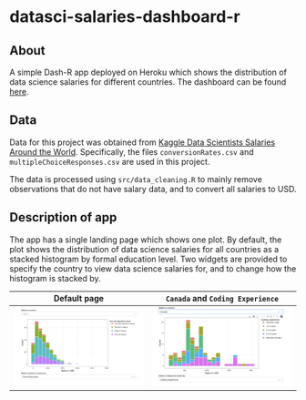 # datasci-salaries-dashboard-r

## About

A simple Dash-R app deployed on Heroku which shows the distribution of data science salaries for different countries. The dashboard can be found [here](https://dashboard.heroku.com/apps/dsci532-2022-ia2-joshsia).

## Data

Data for this project was obtained from [Kaggle Data Scientists Salaries Around the World](https://www.kaggle.com/ikleiman/data-scientists-salaries-around-the-world/data). Specifically, the files `conversionRates.csv` and `multipleChoiceResponses.csv` are used in this project.

The data is processed using `src/data_cleaning.R` to mainly remove observations that do not have salary data, and to convert all salaries to USD.

## Description of app

The app has a single landing page which shows one plot. By default, the plot shows the distribution of data science salaries for all countries as a stacked histogram by formal education level. Two widgets are provided to specify the country to view data science salaries for, and to change how the histogram is stacked by.


Default page            |  `Canada` and `Coding Experience`
:-------------------------:|:-------------------------:
![default](https://github.com/joshsia/datasci-salaries-dashboard-r/blob/main/media/dashboard-1.png)  |  ![canada](https://github.com/joshsia/datasci-salaries-dashboard-r/blob/main/media/dashboard-2.png)
